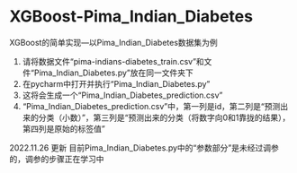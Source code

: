 # XGBoost-Pima_Indian_Diabetes
XGBoost的简单实现—以Pima_Indian_Diabetes数据集为例
1. 请将数据文件“pima-indians-diabetes_train.csv”和文件“Pima_Indian_Diabetes.py”放在同一文件夹下
2. 在pycharm中打开并执行“Pima_Indian_Diabetes.py”
3. 这将会生成一个“Pima_Indian_Diabetes_prediction.csv”
4. “Pima_Indian_Diabetes_prediction.csv”中，第一列是id，第二列是“预测出来的分类（小数）”，第三列是“预测出来的分类（将数字向0和1靠拢的结果），第四列是原始的标签值”

2022.11.26 更新
目前Pima_Indian_Diabetes.py中的“参数部分”是未经过调参的，调参的步骤正在学习中
